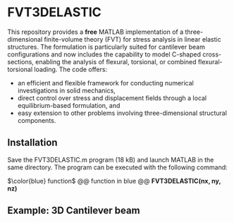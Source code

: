 # FVT3DELASTIC

This repository provides a **free** MATLAB implementation of a three-dimensional finite-volume theory (FVT) for stress analysis in linear elastic structures. The formulation is particularly suited for cantilever beam configurations and now includes the capability to model C-shaped cross-sections, enabling the analysis of flexural, torsional, or combined flexural-torsional loading. The code offers:

* an efficient and flexible framework for conducting numerical investigations in solid mechanics,
* direct control over stress and displacement fields through a local equilibrium-based formulation, and
* easy extension to other problems involving three-dimensional structural components.

## Installation

Save the FVT3DELASTIC.m program (18 kB) and launch MATLAB in the same directory. The program can be executed with the following command:

$\color{blue} function$
@@ function in blue @@ **FVT3DELASTIC(nx, ny, nz)**

## Example: 3D Cantilever beam


